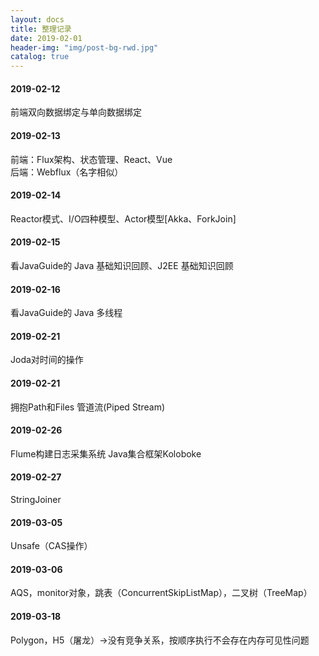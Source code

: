 ```yaml
---
layout: docs
title: 整理记录
date: 2019-02-01
header-img: "img/post-bg-rwd.jpg"
catalog: true
---
```


#### 2019-02-12
前端双向数据绑定与单向数据绑定

#### 2019-02-13
前端：Flux架构、状态管理、React、Vue  
后端：Webflux（名字相似）

#### 2019-02-14
Reactor模式、I/O四种模型、Actor模型[Akka、ForkJoin]

#### 2019-02-15
看JavaGuide的 Java 基础知识回顾、J2EE 基础知识回顾

#### 2019-02-16
看JavaGuide的 Java 多线程

#### 2019-02-21
Joda对时间的操作

#### 2019-02-21
拥抱Path和Files 管道流(Piped Stream)

#### 2019-02-26
Flume构建日志采集系统 Java集合框架Koloboke

#### 2019-02-27
StringJoiner

#### 2019-03-05
Unsafe（CAS操作）

#### 2019-03-06
AQS，monitor对象，跳表（ConcurrentSkipListMap），二叉树（TreeMap）

#### 2019-03-18
Polygon，H5（屠龙）->没有竞争关系，按顺序执行不会存在内存可见性问题